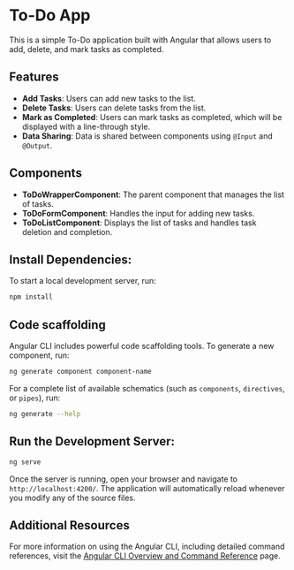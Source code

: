 # To-Do App

This is a simple To-Do application built with Angular that allows users to add, delete, and mark tasks as completed.

## Features

- **Add Tasks**: Users can add new tasks to the list.
- **Delete Tasks**: Users can delete tasks from the list.
- **Mark as Completed**: Users can mark tasks as completed, which will be displayed with a line-through style.
- **Data Sharing**: Data is shared between components using `@Input` and `@Output`.

## Components

- **ToDoWrapperComponent**: The parent component that manages the list of tasks.
- **ToDoFormComponent**: Handles the input for adding new tasks.
- **ToDoListComponent**: Displays the list of tasks and handles task deletion and completion.

## Install Dependencies:

To start a local development server, run:

```bash
npm install
```

## Code scaffolding

Angular CLI includes powerful code scaffolding tools. To generate a new component, run:

```bash
ng generate component component-name
```

For a complete list of available schematics (such as `components`, `directives`, or `pipes`), run:

```bash
ng generate --help
```

## Run the Development Server:

```bash
ng serve
```
Once the server is running, open your browser and navigate to `http://localhost:4200/`. The application will automatically reload whenever you modify any of the source files.

## Additional Resources

For more information on using the Angular CLI, including detailed command references, visit the [Angular CLI Overview and Command Reference](https://angular.dev/tools/cli) page.
